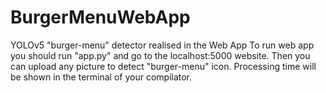 # BurgerMenuWebApp
YOLOv5 "burger-menu" detector realised in the Web App
To run web app you should run "app.py" and go to the localhost:5000 website. Then you can upload any picture to detect "burger-menu" icon. Processing time will be shown in the terminal of your compilator.
